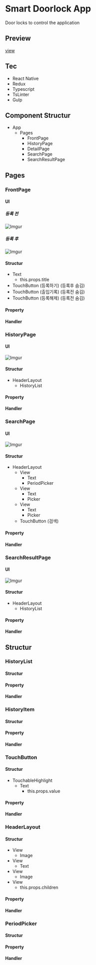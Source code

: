# Smart Doorlock App
Door locks to control the application

## Preview
[view](https://appetize.io/embed/qwbfgvuq39h0bhyhdfteuqrurw?device=nexus5&scale=75&orientation=portrait&osVersion=6.0)

## Tec
- React Native
- Redux
- Typescript
- TsLinter
- Gulp

## Component Structur
- App
  - Pages
    - FrontPage
    - HistoryPage
    - DetailPage
    - SearchPage
    - SearchResultPage

## Pages
### FrontPage
#### UI
##### 등록 전
![Imgur](http://i.imgur.com/tBv9tt6.png)
##### 등록 후
![Imgur](http://i.imgur.com/bNktgSD.png)
#### Structur
- Text
  - this.props.title
- TouchButton (등록하기) (등록후 숨김)
- TouchButton (출입기록) (등록전 숨김)
- TouchButton (등록해제) (등록전 숨김)

#### Property

#### Handler

### HistoryPage
#### UI
![Imgur](http://i.imgur.com/XbBgm4i.png)
#### Structur
- HeaderLayout
  - HistoryList

#### Property

#### Handler

### SearchPage
#### UI
![Imgur](http://i.imgur.com/MqDNPCe.png)
#### Structur
- HeaderLayout
  - View
    - Text
    - PeriodPicker
  - View
    - Text
    - Picker
  - View
    - Text
    - Picker
  - TouchButton (검색)

#### Property

#### Handler

### SearchResultPage
#### UI
![Imgur](http://i.imgur.com/5pQFNVU.png)
#### Structur
- HeaderLayout
  - HistoryList

#### Property

#### Handler

## Structur

### HistoryList
#### Structur

#### Property

#### Handler

### HistoryItem
#### Structur

#### Property

#### Handler

### TouchButton
#### Structur
  - TouchableHighlight
    - Text
      - this.props.value

#### Property

#### Handler

### HeaderLayout
#### Structur
  - View
    - Image
  - View
    - Text
  - View
    - Image
  - View
    - this.props.children

#### Property

#### Handler

### PeriodPicker
#### Structur

#### Property

#### Handler
